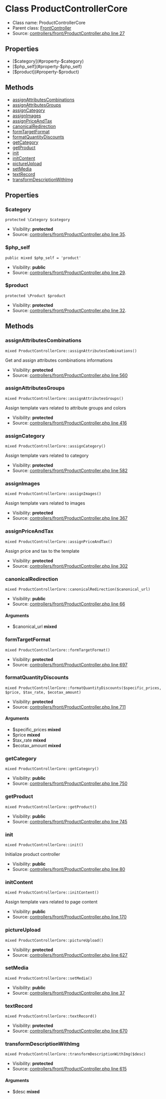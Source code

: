 Class ProductControllerCore
=====================





* Class name: ProductControllerCore
* Parent class: [FrontController](class.FrontControllerCore.md)
* Source: [controllers/front/ProductController.php line 27](https://github.com/PrestaShop/PrestaShop/blob/1.6.1.1/controllers/front/ProductController.php#L27)



Properties
----------

* [$category](#property-$category)
* [$php_self](#property-$php_self)
* [$product](#property-$product)

Methods
-------
* [assignAttributesCombinations](#method-assignAttributesCombinations)
* [assignAttributesGroups](#method-assignAttributesGroups)
* [assignCategory](#method-assignCategory)
* [assignImages](#method-assignImages)
* [assignPriceAndTax](#method-assignPriceAndTax)
* [canonicalRedirection](#method-canonicalRedirection)
* [formTargetFormat](#method-formTargetFormat)
* [formatQuantityDiscounts](#method-formatQuantityDiscounts)
* [getCategory](#method-getCategory)
* [getProduct](#method-getProduct)
* [init](#method-init)
* [initContent](#method-initContent)
* [pictureUpload](#method-pictureUpload)
* [setMedia](#method-setMedia)
* [textRecord](#method-textRecord)
* [transformDescriptionWithImg](#method-transformDescriptionWithImg)




Properties
----------


### <a name="property-$category"></a>$category

    protected \Category $category





* Visibility: **protected**
* Source: [controllers/front/ProductController.php line 35](https://github.com/PrestaShop/PrestaShop/blob/1.6.1.1/controllers/front/ProductController.php#L35).


### <a name="property-$php_self"></a>$php_self

    public mixed $php_self = 'product'





* Visibility: **public**
* Source: [controllers/front/ProductController.php line 29](https://github.com/PrestaShop/PrestaShop/blob/1.6.1.1/controllers/front/ProductController.php#L29).


### <a name="property-$product"></a>$product

    protected \Product $product





* Visibility: **protected**
* Source: [controllers/front/ProductController.php line 32](https://github.com/PrestaShop/PrestaShop/blob/1.6.1.1/controllers/front/ProductController.php#L32).


Methods
-------


### <a name="method-assignAttributesCombinations"></a>assignAttributesCombinations

    mixed ProductControllerCore::assignAttributesCombinations()

Get and assign attributes combinations informations



* Visibility: **protected**
* Source: [controllers/front/ProductController.php line 560](https://github.com/PrestaShop/PrestaShop/blob/1.6.1.1/controllers/front/ProductController.php#L560)




### <a name="method-assignAttributesGroups"></a>assignAttributesGroups

    mixed ProductControllerCore::assignAttributesGroups()

Assign template vars related to attribute groups and colors



* Visibility: **protected**
* Source: [controllers/front/ProductController.php line 416](https://github.com/PrestaShop/PrestaShop/blob/1.6.1.1/controllers/front/ProductController.php#L416)




### <a name="method-assignCategory"></a>assignCategory

    mixed ProductControllerCore::assignCategory()

Assign template vars related to category



* Visibility: **protected**
* Source: [controllers/front/ProductController.php line 582](https://github.com/PrestaShop/PrestaShop/blob/1.6.1.1/controllers/front/ProductController.php#L582)




### <a name="method-assignImages"></a>assignImages

    mixed ProductControllerCore::assignImages()

Assign template vars related to images



* Visibility: **protected**
* Source: [controllers/front/ProductController.php line 367](https://github.com/PrestaShop/PrestaShop/blob/1.6.1.1/controllers/front/ProductController.php#L367)




### <a name="method-assignPriceAndTax"></a>assignPriceAndTax

    mixed ProductControllerCore::assignPriceAndTax()

Assign price and tax to the template



* Visibility: **protected**
* Source: [controllers/front/ProductController.php line 302](https://github.com/PrestaShop/PrestaShop/blob/1.6.1.1/controllers/front/ProductController.php#L302)




### <a name="method-canonicalRedirection"></a>canonicalRedirection

    mixed ProductControllerCore::canonicalRedirection($canonical_url)





* Visibility: **public**
* Source: [controllers/front/ProductController.php line 66](https://github.com/PrestaShop/PrestaShop/blob/1.6.1.1/controllers/front/ProductController.php#L66)


#### Arguments
* $canonical_url **mixed**



### <a name="method-formTargetFormat"></a>formTargetFormat

    mixed ProductControllerCore::formTargetFormat()





* Visibility: **protected**
* Source: [controllers/front/ProductController.php line 697](https://github.com/PrestaShop/PrestaShop/blob/1.6.1.1/controllers/front/ProductController.php#L697)




### <a name="method-formatQuantityDiscounts"></a>formatQuantityDiscounts

    mixed ProductControllerCore::formatQuantityDiscounts($specific_prices, $price, $tax_rate, $ecotax_amount)





* Visibility: **protected**
* Source: [controllers/front/ProductController.php line 711](https://github.com/PrestaShop/PrestaShop/blob/1.6.1.1/controllers/front/ProductController.php#L711)


#### Arguments
* $specific_prices **mixed**
* $price **mixed**
* $tax_rate **mixed**
* $ecotax_amount **mixed**



### <a name="method-getCategory"></a>getCategory

    mixed ProductControllerCore::getCategory()





* Visibility: **public**
* Source: [controllers/front/ProductController.php line 750](https://github.com/PrestaShop/PrestaShop/blob/1.6.1.1/controllers/front/ProductController.php#L750)




### <a name="method-getProduct"></a>getProduct

    mixed ProductControllerCore::getProduct()





* Visibility: **public**
* Source: [controllers/front/ProductController.php line 745](https://github.com/PrestaShop/PrestaShop/blob/1.6.1.1/controllers/front/ProductController.php#L745)




### <a name="method-init"></a>init

    mixed ProductControllerCore::init()

Initialize product controller



* Visibility: **public**
* Source: [controllers/front/ProductController.php line 80](https://github.com/PrestaShop/PrestaShop/blob/1.6.1.1/controllers/front/ProductController.php#L80)




### <a name="method-initContent"></a>initContent

    mixed ProductControllerCore::initContent()

Assign template vars related to page content



* Visibility: **public**
* Source: [controllers/front/ProductController.php line 170](https://github.com/PrestaShop/PrestaShop/blob/1.6.1.1/controllers/front/ProductController.php#L170)




### <a name="method-pictureUpload"></a>pictureUpload

    mixed ProductControllerCore::pictureUpload()





* Visibility: **protected**
* Source: [controllers/front/ProductController.php line 627](https://github.com/PrestaShop/PrestaShop/blob/1.6.1.1/controllers/front/ProductController.php#L627)




### <a name="method-setMedia"></a>setMedia

    mixed ProductControllerCore::setMedia()





* Visibility: **public**
* Source: [controllers/front/ProductController.php line 37](https://github.com/PrestaShop/PrestaShop/blob/1.6.1.1/controllers/front/ProductController.php#L37)




### <a name="method-textRecord"></a>textRecord

    mixed ProductControllerCore::textRecord()





* Visibility: **protected**
* Source: [controllers/front/ProductController.php line 670](https://github.com/PrestaShop/PrestaShop/blob/1.6.1.1/controllers/front/ProductController.php#L670)




### <a name="method-transformDescriptionWithImg"></a>transformDescriptionWithImg

    mixed ProductControllerCore::transformDescriptionWithImg($desc)





* Visibility: **protected**
* Source: [controllers/front/ProductController.php line 615](https://github.com/PrestaShop/PrestaShop/blob/1.6.1.1/controllers/front/ProductController.php#L615)


#### Arguments
* $desc **mixed**


